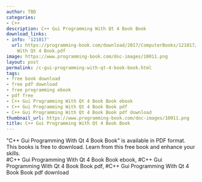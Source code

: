 ```yaml
---
author: TBD
categories:
- C++
description: C++ Gui Programming With Qt 4 Book Book
download_links:
- info: '121017'
  url: https://programming-book.com/download/2017/ComputerBooks/121017/Cpp Gui Programming
    With Qt 4 Book.pdf
image: https://www.programming-book.com/doc-images/10011.png
layout: post
permalink: /c-gui-programming-with-qt-4-book-book.html
tags:
- free book download
- free pdf download
- free programming ebook
- pdf free
- C++ Gui Programming With Qt 4 Book Book ebook
- C++ Gui Programming With Qt 4 Book Book pdf
- C++ Gui Programming With Qt 4 Book Book pdf download
thumbnail_url: https://www.programming-book.com/doc-images/10011.png
title: C++ Gui Programming With Qt 4 Book Book
---
```


 
<div class="item-desc text-justify">
  "C++ Gui Programming With Qt 4 Book Book" is available in PDF format. This books is free to download. Learn from this free book and enhance your skills.
  <br>
  #C++ Gui Programming With Qt 4 Book Book ebook, #C++ Gui Programming With Qt 4 Book Book pdf, #C++ Gui Programming With Qt 4 Book Book pdf download
</div>